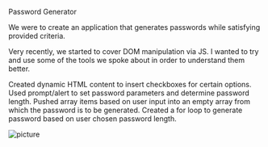 Password Generator

We were to create an application that generates passwords while satisfying provided criteria.

Very recently, we started to cover DOM manipulation via JS. I wanted to try and use some of the tools we spoke about in order to understand them better.

Created dynamic HTML content to insert checkboxes for certain options.
Used prompt/alert to set password parameters and determine password length.
Pushed array items based on user input into an empty array from which the password is to be generated.
Created a for loop to generate password based on user chosen password length.

![picture](./assets/Ima03-PasswordGeneratorimg.png)
